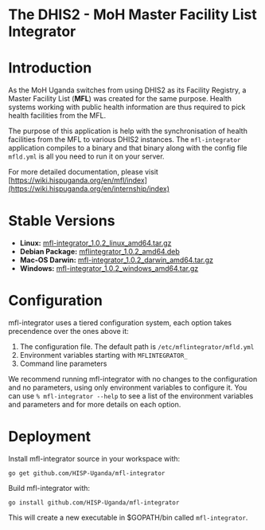 # The DHIS2 - MoH Master Facility List Integrator

# Introduction
As the MoH Uganda switches from using DHIS2 as its Facility Registry, a Master Facility List (**MFL**) was created for the same purpose.
Health systems working with public health information are thus required to pick health facilities from the MFL.

The purpose of this application is help with the synchronisation of health facilities from the MFL to various DHIS2 instances.
The `mfl-integrator` application  compiles to a binary and that binary along with the config file `mfld.yml` is all
you need to run it on your server.

For more detailed documentation, please visit [https://wiki.hispuganda.org/en/mfl/index](https://wiki.hispuganda.org/en/internship/index) 

# Stable Versions
- **Linux:** [mfl-integrator_1.0.2_linux_amd64.tar.gz](https://github.com/HISP-Uganda/mfl-integrator/releases/download/v1.0.2/mfl-integrator_1.0.2_linux_amd64.tar.gz)
- **Debian Package:** [mflintegrator_1.0.2_amd64.deb](https://github.com/HISP-Uganda/mfl-integrator/releases/download/v1.0.2/mflintegrator_1.0.2_amd64.deb)
- **Mac-OS Darwin:** [mfl-integrator_1.0.2_darwin_amd64.tar.gz](https://github.com/HISP-Uganda/mfl-integrator/releases/download/v1.0.2/mfl-integrator_1.0.2_darwin_amd64.tar.gz)
- **Windows:** [mfl-integrator_1.0.2_windows_amd64.tar.gz](https://github.com/HISP-Uganda/mfl-integrator/releases/download/v1.0.2/mfl-integrator_1.0.2_windows_amd64.tar.gz)

# Configuration
mfl-integrator uses a tiered configuration system, each option takes precendence over the ones above it:
1. The configuration file. The default path is `/etc/mflintegrator/mfld.yml`
2. Environment variables starting with `MFLINTEGRATOR_`
3. Command line parameters

We recommend running mfl-integrator with no changes to the configuration and no parameters, using only
environment variables to configure it. You can use `% mfl-integrator --help` to see a list of the
environment variables and parameters and for more details on each option.

# Deployment
Install mfl-integrator source in your workspace with:
```
go get github.com/HISP-Uganda/mfl-integrator
```

Build mfl-integrator with:

```
go install github.com/HISP-Uganda/mfl-integrator
```

This will create a new executable in $GOPATH/bin called `mfl-integrator`. 